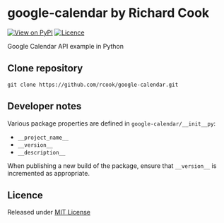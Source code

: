 # google-calendar by Richard Cook

[![View on PyPI](https://img.shields.io/pypi/v/google-calendar.svg)](https://pypi.python.org/pypi/google-calendar)
[![Licence](https://img.shields.io/badge/license-MIT-blue.svg)](https://raw.githubusercontent.com/rcook/google-calendar/master/LICENSE)

Google Calendar API example in Python

## Clone repository

```
git clone https://github.com/rcook/google-calendar.git
```

## Developer notes

Various package properties are defined in `google-calendar/__init__py`:

* `__project_name__`
* `__version__`
* `__description__`

When publishing a new build of the package, ensure that `__version__` is incremented as appropriate.

## Licence

Released under [MIT License][licence]

[licence]: LICENSE
[pypi]: https://pypi.python.org/pypi
